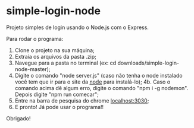 # simple-login-node 

Projeto simples de login usando o Node.js com o Express.   

Para rodar o programa:
1. Clone o projeto na sua máquina;
2. Extraia os arquivos da pasta .zip;
3. Navegue para a pasta no terminal (ex: cd downloads/simple-login-node-master);
4. Digite o comando "node server.js" (caso não tenha o node instalado você tem que ir para o site da [node](https://nodejs.org/) para instalá-lo);
4b. Caso o comando acima dê algum erro, digite o comando "npm i -g nodemon". Depois digite "npm run comecar";
5. Entre na barra de pesquisa do chrome [localhost:3030](http://localhost:3030/);
6. E pronto! Já pode usar o programa!!

Obrigado!
